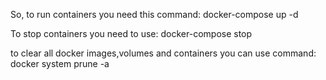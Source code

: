 So, to run containers you need this command:
docker-compose up -d

To stop containers you need to use:
docker-compose stop

to clear all docker images,volumes and containers you can use command:
docker system prune -a